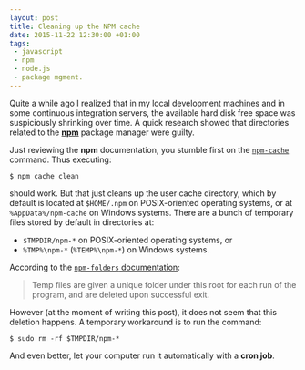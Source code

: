 ```yaml
---
layout: post
title: Cleaning up the NPM cache
date: 2015-11-22 12:30:00 +01:00
tags:
 - javascript
 - npm
 - node.js
 - package mgment.
---
```


Quite a while ago I realized that in my local development machines and in some continuous integration servers, the available hard disk free space was suspiciously shrinking over time. A quick research showed that directories related to the [**npm**](https://www.npmjs.com/) package manager were guilty.

Just reviewing the **npm** documentation, you stumble first on the [`npm-cache`](https://docs.npmjs.com/cli/cache) command. Thus executing:

~~~console
$ npm cache clean
~~~

should work. But that just cleans up the user cache directory, which by default is located at `$HOME/.npm` on POSIX-oriented operating systems, or at `%AppData%/npm-cache` on Windows systems. There are a bunch of temporary files stored by default in directories at:

+ `$TMPDIR/npm-*` on POSIX-oriented operating systems, or
+ `%TMP%\npm-*` (`%TEMP%\npm-*`) on Windows systems.

According to the [`npm-folders` documentation](https://docs.npmjs.com/files/folders):

> Temp files are given a unique folder under this root for each run of the program, and are deleted upon successful exit.

However (at the moment of writing this post), it does not seem that this deletion happens. A temporary workaround is to run the command:

~~~console
$ sudo rm -rf $TMPDIR/npm-*
~~~

And even better, let your computer run it automatically with a **cron job**.
